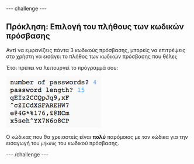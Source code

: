 --- challenge ---
## Πρόκληση: Επιλογή του πλήθους των κωδικών πρόσβασης
Αντί να εμφανίζεις πάντα 3 κωδικούς πρόσβασης, μπορείς να επιτρέψεις στο χρήστη να εισάγει το πλήθος των κωδικών πρόσβασης που θέλει;

Έτσι πρέπει να λειτουργεί το πρόγραμμά σου:

![στιγμιότυπο οθόνης](images/passwords-choose-number.png)

Ο κώδικας που θα χρειαστείς είναι __πολύ__ παρόμοιος με τον κώδικα για την εισαγωγή του `μήκους` του κωδικού πρόσβασης.



--- /challenge ---